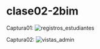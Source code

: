 # clase02-2bim

Captura01:
![registros_estudiantes](https://github.com/user-attachments/assets/195a62fe-1182-4ce3-915a-d627d9777796)

Captura02:
![vistas_admin](https://github.com/user-attachments/assets/e7c49430-595e-4482-9065-72e7132bca39)
